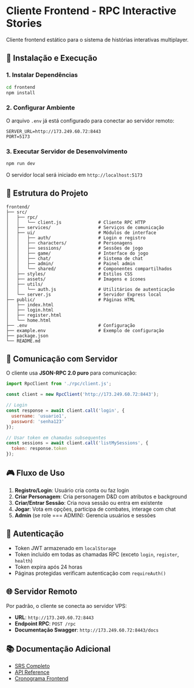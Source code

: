 # Cliente Frontend - RPC Interactive Stories

Cliente frontend estático para o sistema de histórias interativas multiplayer.

## 🚀 Instalação e Execução

### 1. Instalar Dependências
```bash
cd frontend
npm install
```

### 2. Configurar Ambiente
O arquivo `.env` já está configurado para conectar ao servidor remoto:
```env
SERVER_URL=http://173.249.60.72:8443
PORT=5173
```

### 3. Executar Servidor de Desenvolvimento
```bash
npm run dev
```

O servidor local será iniciado em `http://localhost:5173`

## 📁 Estrutura do Projeto

```
frontend/
├── src/
│   ├── rpc/
│   │   └── client.js              # Cliente RPC HTTP
│   ├── services/                  # Serviços de comunicação
│   ├── ui/                        # Módulos de interface
│   │   ├── auth/                  # Login e registro
│   │   ├── characters/            # Personagens
│   │   ├── sessions/              # Sessões de jogo
│   │   ├── game/                  # Interface do jogo
│   │   ├── chat/                  # Sistema de chat
│   │   ├── admin/                 # Painel admin
│   │   └── shared/                # Componentes compartilhados
│   ├── styles/                    # Estilos CSS
│   ├── assets/                    # Imagens e ícones
│   ├── utils/
│   │   └── auth.js                # Utilitários de autenticação
│   └── server.js                  # Servidor Express local
├── public/                        # Páginas HTML
│   ├── index.html
│   ├── login.html
│   ├── register.html
│   └── home.html
├── .env                           # Configuração
├── example.env                    # Exemplo de configuração
├── package.json
└── README.md
```

## 🔌 Comunicação com Servidor

O cliente usa **JSON-RPC 2.0 puro** para comunicação:

```javascript
import RpcClient from './rpc/client.js';

const client = new RpcClient('http://173.249.60.72:8443');

// Login
const response = await client.call('login', {
  username: 'usuario1',
  password: 'senha123'
});

// Usar token em chamadas subsequentes
const sessions = await client.call('listMySessions', {
  token: response.token
});
```

## 🎮 Fluxo de Uso

1. **Registro/Login**: Usuário cria conta ou faz login
2. **Criar Personagem**: Cria personagem D&D com atributos e background
3. **Criar/Entrar Sessão**: Cria nova sessão ou entra em existente
4. **Jogar**: Vota em opções, participa de combates, interage com chat
5. **Admin** (se role === ADMIN): Gerencia usuários e sessões

## 🔐 Autenticação

- Token JWT armazenado em `localStorage`
- Token incluído em todas as chamadas RPC (exceto `login`, `register`, `health`)
- Token expira após 24 horas
- Páginas protegidas verificam autenticação com `requireAuth()`

## 🌐 Servidor Remoto

Por padrão, o cliente se conecta ao servidor VPS:
- **URL**: `http://173.249.60.72:8443`
- **Endpoint RPC**: `POST /rpc`
- **Documentação Swagger**: `http://173.249.60.72:8443/docs`

## 📚 Documentação Adicional

- [SRS Completo](../SRS/)
- [API Reference](../SRS/07-apis-rpc.md)
- [Cronograma Frontend](../SRS/13-cronograma-frontend.md)
